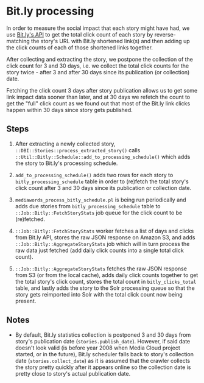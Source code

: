 # Bit.ly processing

In order to measure the social impact that each story might have had, we use [Bit.ly's API](http://dev.bitly.com/) to get the total click count of each story by reverse-matching the story's URL with Bit.ly shortened link(s) and then adding up the click counts of each of those shortened links together.

After collecting and extracting the story, we postpone the collection of the click count for 3 and 30 days, i.e. we collect the total click counts for the story twice - after 3 and after 30 days since its publication (or collection) date.

Fetching the click count 3 days after story publication allows us to get some link impact data sooner than later, and at 30 days we refetch the count to get the "full" click count as we found out that most of the Bit.ly link clicks happen within 30 days since story gets published.


## Steps

1. After extracting a newly collected story, `::DBI::Stories::process_extracted_story()` calls `::Util::Bitly::Schedule::add_to_processing_schedule()` which adds the story to Bit.ly's processing schedule.

2. `add_to_processing_schedule()` adds two rows for each story to `bitly_processing_schedule` table in order to (re)fetch the total story's click count after 3 and 30 days since its publication or collection date.

3. `mediawords_process_bitly_schedule.pl` is being run periodically and adds due stories from `bitly_processing_schedule` table to `::Job::Bitly::FetchStoryStats` job queue for the click count to be (re)fetched.

4. `::Job::Bitly::FetchStoryStats` worker fetches a list of days and clicks from Bit.ly API, stores the raw JSON response on Amazon S3, and adds `::Job::Bitly::AggregateStoryStats` job which will in turn process the raw data just fetched (add daily click counts into a single total click count).

5. `::Job::Bitly::AggregateStoryStats` fetches the raw JSON response from S3 (or from the local cache), adds daily click counts together to get the total story's click count, stores the total count in `bitly_clicks_total` table, and lastly adds the story to the Solr processing queue so that the story gets reimported into Solr with the total click count now being present.


## Notes

* By default, Bit.ly statistics collection is postponed 3 and 30 days from story's publication date (`stories.publish_date`). However, if said date doesn't look valid (is before year 2008 when Media Cloud project started, or in the future), Bit.ly scheduler falls back to story's collection date (`stories.collect_date`) as it is assumed that the crawler collects the story pretty quickly after it appears online so the collection date is pretty close to story's actual publication date.

